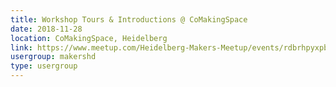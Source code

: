 ```yaml
---
title: Workshop Tours & Introductions @ CoMakingSpace
date: 2018-11-28
location: CoMakingSpace, Heidelberg
link: https://www.meetup.com/Heidelberg-Makers-Meetup/events/rdbrhpyxpblc/
usergroup: makershd
type: usergroup
---
```

